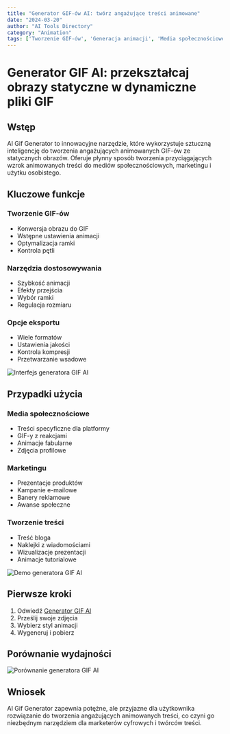```yaml
---
title: "Generator GIF-ów AI: twórz angażujące treści animowane"
date: "2024-03-20"
author: "AI Tools Directory"
category: "Animation"
tags: ['Tworzenie GIF-ów', 'Generacja animacji', 'Media społecznościowe', 'Marketing treści']
---
```

# Generator GIF AI: przekształcaj obrazy statyczne w dynamiczne pliki GIF

## Wstęp

AI Gif Generator to innowacyjne narzędzie, które wykorzystuje sztuczną inteligencję do tworzenia angażujących animowanych GIF-ów ze statycznych obrazów. Oferuje płynny sposób tworzenia przyciągających wzrok animowanych treści do mediów społecznościowych, marketingu i użytku osobistego.

## Kluczowe funkcje

### Tworzenie GIF-ów
- Konwersja obrazu do GIF
- Wstępne ustawienia animacji
- Optymalizacja ramki
- Kontrola pętli

### Narzędzia dostosowywania
- Szybkość animacji
- Efekty przejścia
- Wybór ramki
- Regulacja rozmiaru

### Opcje eksportu
- Wiele formatów
- Ustawienia jakości
- Kontrola kompresji
- Przetwarzanie wsadowe

![Interfejs generatora GIF AI](/imgs/ai-gif-generator/interface.jpg)

## Przypadki użycia

### Media społecznościowe
- Treści specyficzne dla platformy
- GIF-y z reakcjami
- Animacje fabularne
- Zdjęcia profilowe

### Marketingu
- Prezentacje produktów
- Kampanie e-mailowe
- Banery reklamowe
- Awanse społeczne

### Tworzenie treści
- Treść bloga
- Naklejki z wiadomościami
- Wizualizacje prezentacji
- Animacje tutorialowe

![Demo generatora GIF AI](/imgs/ai-gif-generator/demo.jpg)

## Pierwsze kroki

1. Odwiedź [Generator GIF AI](https://ai-gif-generator.com)
2. Prześlij swoje zdjęcia
3. Wybierz styl animacji
4. Wygeneruj i pobierz

## Porównanie wydajności

![Porównanie generatora GIF AI](/imgs/ai-gif-generator/comparison.jpg)

## Wniosek

AI Gif Generator zapewnia potężne, ale przyjazne dla użytkownika rozwiązanie do tworzenia angażujących animowanych treści, co czyni go niezbędnym narzędziem dla marketerów cyfrowych i twórców treści.